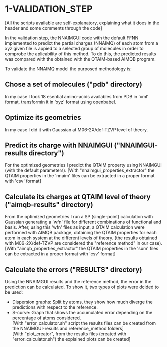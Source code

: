# 1-VALIDATION_STEP
[All the scripts available are self-explanatory, explaining what it does in the header and some comments through the code]

In the validation step, the NNAIMGUI code with the default FFNN implemented to predict the partial charges (NNAIMQ) of each atom from a xyz given file is appied to a selected group of molecules in order to comprobe the aplicability of this method. To do this, the predicted results was compared with the obtained with the QTAIM-based AIMQB program.

To validate the NNAIMQ model the purposed methodology is:

## Chose a set of molecules ("pdb" directory)
In my case I took 18 esential amino-acids availables from PDB in 'xml' format, transformin it in 'xyz' format using openbabel.

## Optimize its geometries 
In my case I did it with Gaussian at M06-2X/def-TZVP level of theory.

## Predict its charge with NNAIMGUI ("NNAIMGUI-results directory")
For the optimized geometries I predict the QTAIM property using NNAIMGUI (with the default parameters).
[With "nnaimgui_properties_extractor" the QTAIM properties in the 'nnaim' files can be extracted in a proper format with 'csv' format]

## Calculate its charges at QTAIM level of theory ("aimqb-results" directory)
From the optimized geometries I run a SP (single-point) calculation with Gaussian generating a 'wfn' file for different combinations of functional and basis. After, using this 'wfn' files as input, a QTAIM calculation were performed with AIMQB package, obtaining the QTAIM properties for each atom in each system at the different levels of theory. (the results obtained with M06-2X/def-TZVP are considered the "reference method" in our case). <br>
[With "aimqb_properties_extractor" the QTAIM properties in the 'sum' files can be extracted in a proper format with 'csv' format]

## Calculate the errors ("RESULTS" directory)
Using the NNAIMGUI results and the reference method, the error in the prediction can be calculated. To show it, two types of plots were dcided to be used: <br>
- Dispersion graphs: Split by atoms, they show how much diverge the predictions with respect to the reference. <br>
- S-curve: Graph that shows the accumulated error depending on the percentage of atoms considered. <br>
[With "error_calculator.sh" script the results files can be created from the NNAIMGUI-results and reference_method folders] <br>
[With "plot_creator", from the results files (created with "error_calculator.sh") the explained plots can be created]

